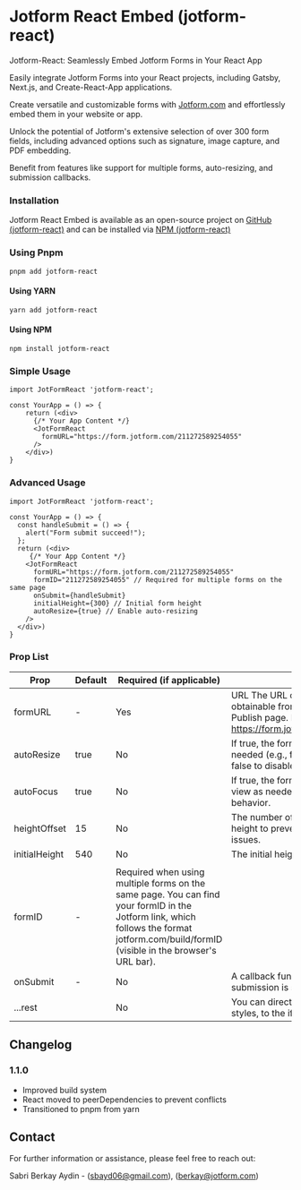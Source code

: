 # Jotform React Embed (jotform-react)

Jotform-React: Seamlessly Embed Jotform Forms in Your React App

Easily integrate Jotform Forms into your React projects, including Gatsby, Next.js, and Create-React-App applications.

Create versatile and customizable forms with [Jotform.com](https://www.jotform.com "Jotform's Homepage") and effortlessly embed them in your website or app.

Unlock the potential of Jotform's extensive selection of over 300 form fields, including advanced options such as signature, image capture, and PDF embedding.

Benefit from features like support for multiple forms, auto-resizing, and submission callbacks.

### Installation
Jotform React Embed is available as an open-source project on [GitHub (jotform-react)](https://github.com/sbayd/jotform-react) and can be installed via [NPM (jotform-react)](https://www.npmjs.com/package/jotform-react)

### Using Pnpm
```
pnpm add jotform-react
```

#### Using YARN
```
yarn add jotform-react
```

#### Using NPM

```
npm install jotform-react
```

### Simple Usage
```JSX
import JotFormReact 'jotform-react';

const YourApp = () => {
    return (<div>
      {/* Your App Content */}
      <JotFormReact
        formURL="https://form.jotform.com/211272589254055"
      />
    </div>)
}

```

### Advanced Usage
```JSX
import JotFormReact 'jotform-react';

const YourApp = () => {
  const handleSubmit = () => {
    alert("Form submit succeed!");
  };
  return (<div>
     {/* Your App Content */}
    <JotFormReact
      formURL="https://form.jotform.com/211272589254055"
      formID="211272589254055" // Required for multiple forms on the same page
      onSubmit={handleSubmit}
      initialHeight={300} // Initial form height
      autoResize={true} // Enable auto-resizing
    />
  </div>)
}
```

### Prop List

| Prop          | Default | Required (if applicable)              | Description                                                                                                                                                                                                                                 |
|---------------|---------|-------------------------|---------------------------------------------------------------------------------------------------------------------------------------------------------------------------------------------------------------------------------------------|
| formURL       | -       | Yes                     | URL The URL of your Jotform Form, obtainable from Jotform Form Builder's Publish page. Example:  Example: https://form.jotform.com/211272589254055                                                                                                      |
| autoResize    | true    | No                      | If true, the form will automatically resize as needed (e.g., for multi-page forms). Set to false to disable auto-resizing.                                                                         |
| autoFocus     | true    | No                      | If true, the form will automatically scroll into view as needed. Set to false to disable this behavior.                                                                                                                                        |
| heightOffset  | 15      | No                      | The number of pixels added to the form's height to prevent browser-specific scroll issues.                                                                                                                                            |
| initialHeight | 540     | No                      | The initial height (in pixels) of the form.
                                                                                                                                                                                   |
| formID        | -       | Required when using multiple forms on the same page. You can find your formID in the Jotform link, which follows the format jotform.com/build/formID (visible in the browser's URL bar). |
| onSubmit      | -       | No                      | A callback function to execute when the form submission is successful.                                                                                                                                                               |
| ...rest       |         | No                      | You can directly set any other prop, such as styles, to the iframe element                                                                                                                                                                                    |


## Changelog

### 1.1.0

- Improved build system
- React moved to peerDependencies to prevent conflicts
- Transitioned to pnpm from yarn
## Contact

For further information or assistance, please feel free to reach out:

Sabri Berkay Aydin - (sbayd06@gmail.com), (berkay@jotform.com)